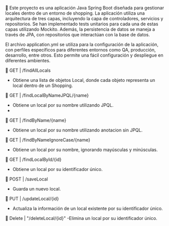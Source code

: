 
📌 Este proyecto es una aplicación Java Spring Boot diseñada para gestionar locales dentro de un entorno de shopping.
La aplicación utiliza una arquitectura de tres capas, incluyendo la capa de controladores, servicios y repositorios. 
Se han implementado tests unitarios para cada una de estas capas utilizando Mockito. Además, la persistencia de datos se maneja a través de JPA, con repositorios que interactúan con la base de datos.

El archivo application.yml se utiliza para la configuración de la aplicación, con perfiles específicos para diferentes entornos como QA, producción, desarrollo, entre otros.
Esto permite una fácil configuración y despliegue en diferentes ambientes.

📍 GET | /findAllLocals
 - Obtiene una lista de objetos Local, donde cada objeto representa un local dentro de un Shopping.

📍 GET | /findLocalByNameJPQL/{name}
 - Obtiene un local por su nombre utilizando JPQL.
 - 
📍 GET | /findByName/{name}
 - Obtiene un local por su nombre utilizando anotacion sin JPQL.

📍 GET | /findByNameIgnoreCase/{name}
 - Obtiene un local por su nombre, ignorando mayúsculas y minúsculas.

📍 GET | /findLocalById/{id}
 - Obtiene un local por su identificador único.

📍 POST | /saveLocal
 - Guarda un nuevo local.

📍 PUT | /updateLocal/{id}
 - Actualiza la información de un local existente por su identificador único.

📍 Delete | "/deleteLocal/{id}"
 -Elimina un local por su identificador único.

